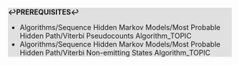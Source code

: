 <div style="margin:2em; background-color: #e0e0e0;">

<strong>↩PREREQUISITES↩</strong>

 * Algorithms/Sequence Hidden Markov Models/Most Probable Hidden Path/Viterbi Pseudocounts Algorithm_TOPIC
 * Algorithms/Sequence Hidden Markov Models/Most Probable Hidden Path/Viterbi Non-emitting States Algorithm_TOPIC

</div>

